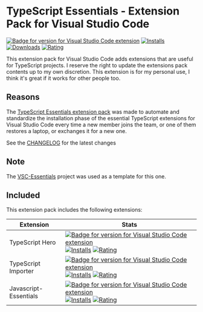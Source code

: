 # TypeScript Essentials - Extension Pack for Visual Studio Code

[![Badge for version for Visual Studio Code extension](https://flat.badgen.net/vs-marketplace/v/Gydunhn.typescript-essentials?color=blue)](https://marketplace.visualstudio.com/items?itemName=Gydunhn.typescript-essentials) [![Installs](https://flat.badgen.net/vs-marketplace/i/Gydunhn.typescript-essentials?color=blue)](https://marketplace.visualstudio.com/items?itemName=Gydunhn.typescript-essentials) [![Downloads](https://flat.badgen.net/vs-marketplace/d/Gydunhn.typescript-essentials?color=blue)](https://marketplace.visualstudio.com/items?itemName=Gydunhn.typescript-essentials) [![Rating](https://flat.badgen.net/vs-marketplace/rating/Gydunhn.typescript-essentials?color=blue)](https://marketplace.visualstudio.com/items?itemName=Gydunhn.typescript-essentials)

This extension pack for Visual Studio Code adds extensions that are useful for TypeScript projects. I reserve the right to update the extensions pack contents up to my own discretion. This extension is for my personal use, I think it's great if it works for other people too.

## Reasons

The [TypeScript Essentials extension pack] was made to automate and standardize the installation phase of the essential TypeScript extensions for Visual Studio Code every time a new member joins the team, or one of them restores a laptop, or exchanges it for a new one.

See the [CHANGELOG](CHANGELOG.md) for the latest changes

## Note

The [VSC-Essentials] project was used as a template for this one.

## Included

This extension pack includes the following extensions:

| Extension             | Stats                                                                                                                                                                                                                                                                                                                                                                                                                                                                                                                                                                                                    |
| --------------------- | -------------------------------------------------------------------------------------------------------------------------------------------------------------------------------------------------------------------------------------------------------------------------------------------------------------------------------------------------------------------------------------------------------------------------------------------------------------------------------------------------------------------------------------------------------------------------------------------------------- |
| TypeScript Hero       | [![Badge for version for Visual Studio Code extension](https://flat.badgen.net/vs-marketplace/v/rbbit.typescript-hero?color=blue)](https://marketplace.visualstudio.com/items?itemName=rbbit.typescript-hero) [![Installs](https://flat.badgen.net/vs-marketplace/i/rbbit.typescript-hero?color=blue)](https://marketplace.visualstudio.com/items?itemName=rbbit.typescript-hero) [![Rating](https://flat.badgen.net/vs-marketplace/rating/rbbit.typescript-hero?color=blue)](https://marketplace.visualstudio.com/items?itemName=rbbit.typescript-hero)                                                 |
| TypeScript Importer   | [![Badge for version for Visual Studio Code extension](https://flat.badgen.net/vs-marketplace/v/pmneo.tsimporter?color=blue)](https://marketplace.visualstudio.com/items?itemName=pmneo.tsimporter) [![Installs](https://flat.badgen.net/vs-marketplace/i/pmneo.tsimporter?color=blue)](https://marketplace.visualstudio.com/items?itemName=pmneo.tsimporter) [![Rating](https://flat.badgen.net/vs-marketplace/rating/pmneo.tsimporter?color=blue)](https://marketplace.visualstudio.com/items?itemName=pmneo.tsimporter)                                                                               |
| Javascript-Essentials | [![Badge for version for Visual Studio Code extension](https://flat.badgen.net/vs-marketplace/v/Gydunhn.javascript-essentials?color=blue)](https://marketplace.visualstudio.com/items?itemName=Gydunhn.javascript-essentials) [![Installs](https://flat.badgen.net/vs-marketplace/i/Gydunhn.javascript-essentials?color=blue)](https://marketplace.visualstudio.com/items?itemName=Gydunhn.javascript-essentials) [![Rating](https://flat.badgen.net/vs-marketplace/rating/Gydunhn.javascript-essentials?color=blue)](https://marketplace.visualstudio.com/items?itemName=Gydunhn.javascript-essentials) |

[VSC-Essentials]: https://github.com/Gydunhn/VSC-Essentials
[TypeScript Essentials extension pack]: https://marketplace.visualstudio.com/items?itemName=Gydunhn.typescript-essentials
